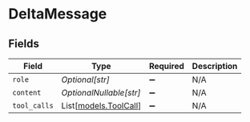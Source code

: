 # DeltaMessage


## Fields

| Field                                          | Type                                           | Required                                       | Description                                    |
| ---------------------------------------------- | ---------------------------------------------- | ---------------------------------------------- | ---------------------------------------------- |
| `role`                                         | *Optional[str]*                                | :heavy_minus_sign:                             | N/A                                            |
| `content`                                      | *OptionalNullable[str]*                        | :heavy_minus_sign:                             | N/A                                            |
| `tool_calls`                                   | List[[models.ToolCall](../models/toolcall.md)] | :heavy_minus_sign:                             | N/A                                            |